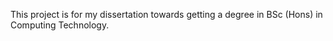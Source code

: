 This project is for my dissertation towards getting a degree in BSc (Hons) in Computing Technology. 
